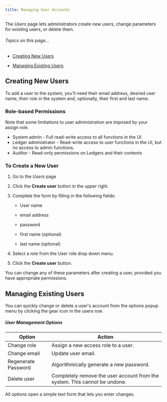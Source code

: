 ```yaml
---
title: Managing User Accounts
---
```


The *Users* page lets administrators create new users, change parameters for existing users, or delete them.

###### _Topics on this page..._

- [Creating New Users](/help/user-management#creating-new-users)

- [Managing Existing Users](/help/user-management#managing-existing-users)

## Creating New Users

To add a user to the system, you'll need their email address, desired user name, their role in the system and, optionally, their first and last name.

<help-image src="/alt_usradmin_plain.png" alt="" ></help-image>

### Role-based Permissions

Note that some limitations to user administration are imposed by your assign role.

- System admin - Full read-write access to all functions in the UI.
- Ledger administrator - Read-write access to user functions in the UI, but no access to admin functions.
- Auditor - Read-only permissions on Ledgers and their contents

### To Create a New User

1. Go to the *Users* page
2. Click the **Create user** button in the upper right.
3. Complete the form by filling in the following fields:
   - User name

   - email address

   - password

   - first name (optional)

   - last name (optional)

    <help-image src="/alt_updprofile_dlog.png" alt="" ></help-image>

4. Select a role from the User role drop down menu.
5. Click the **Create user** button.

You can change any of these parameters after creating a user, provided you have appropriate permissions.

## Managing Existing Users

You can quickly change or delete a user's account from the options popup menu by clicking the gear icon in the users row.

<help-image src="/alt_usradmin_menu.png" alt="" ></help-image>

##### User Management Options

| Option              | Action                                                       |
| ------------------- | ------------------------------------------------------------ |
| Change role         | Assign a new access role to a user.                          |
| Change email        | Update user email.                                           |
| Regenerate Password | Algorithmically generate a new password.                     |
| Delete user         | Completely remove the user account from the system. This cannot be undone. |

All options open a simple text form that lets you enter changes.

<ui-prev-next class="mt-1" :prev="{ url: '/use-audit-reports', label: 'Audit Reports' }" :next="{ url: '/messages', label: 'Messages and Notifications' }"></ui-prev-next>
